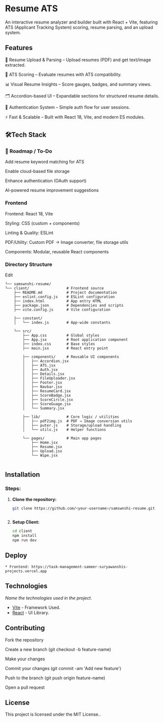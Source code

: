 # Resume ATS

An interactive resume analyzer and builder built with React + Vite, featuring ATS (Applicant Tracking System) scoring, resume parsing, and an upload system.

## Features

📂 Resume Upload & Parsing – Upload resumes (PDF) and get text/image extracted.

🎯 ATS Scoring – Evaluate resumes with ATS compatibility.

📊 Visual Resume Insights – Score gauges, badges, and summary views.

🗂️ Accordion-based UI – Expandable sections for structured resume details.

🔐 Authentication System – Simple auth flow for user sessions.

⚡ Fast & Scalable – Built with React 18, Vite, and modern ES modules.

## 🛠️Tech Stack
### 📌 Roadmap / To-Do
  Add resume keyword matching for ATS

 Enable cloud-based file storage

 Enhance authentication (OAuth support)

 AI-powered resume improvement suggestions

### Frontend
Frontend: React 18, Vite

Styling: CSS (custom + components)

Linting & Quality: ESLint

PDF/Utility: Custom PDF → Image converter, file storage utils

Components: Modular, reusable React components

### Directory Structure

Edit
```
└── samswnshi-resume/
└── client/                 # Frontend source
    ├── README.md           # Project documentation
    ├── eslint.config.js    # ESLint configuration
    ├── index.html          # App entry HTML
    ├── package.json        # Dependencies and scripts
    ├── vite.config.js      # Vite configuration

    ├── constant/
    │   └── index.js        # App-wide constants

    └── src/
        ├── App.css         # Global styles
        ├── App.jsx         # Root application component
        ├── index.css       # Base styles
        ├── main.jsx        # React entry point

        ├── components/     # Reusable UI components
        │   ├── Accordion.jsx
        │   ├── ATS.jsx
        │   ├── Auth.jsx
        │   ├── Details.jsx
        │   ├── FileUploader.jsx
        │   ├── Footer.jsx
        │   ├── Navbar.jsx
        │   ├── ResumeCard.jsx
        │   ├── ScoreBadge.jsx
        │   ├── ScoreCircle.jsx
        │   ├── ScoreGuage.jsx
        │   └── Summary.jsx

        ├── lib/            # Core logic / utilities
        │   ├── pdf2img.js  # PDF → Image conversion utils
        │   ├── puter.js    # Storage/upload handling
        │   └── utils.js    # Helper functions

        └── pages/          # Main app pages
            ├── Home.jsx
            ├── Resume.jsx
            ├── Upload.jsx
            └── Wipe.jsx
  
```
## Installation


### Steps:
1. **Clone the repository:**
   ```sh
   git clone https://github.com/<your-username>/samswnshi-resume.git
  
   ```

2. **Setup Client:**
   ```sh
   cd client
   npm install
   npm run dev
   ```


## Deploy

```
* Frontend: https://task-management-sameer-suryawanshis-projects.vercel.app
```

## Technologies

_Name the technologies used in the project._ 
* [Vite](https://spring.io/) - Framework Used.
* [React](https://reactjs.org/) - UI Library.


## Contributing

Fork the repository

Create a new branch (git checkout -b feature-name)

Make your changes

Commit your changes (git commit -am 'Add new feature')

Push to the branch (git push origin feature-name)

Open a pull request


## License
This project is licensed under the MIT License..